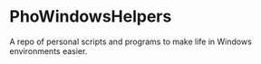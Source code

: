 # PhoWindowsHelpers
A repo of personal scripts and programs to make life in Windows environments easier.
